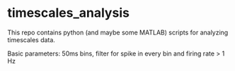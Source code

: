 # timescales_analysisThis repo contains python (and maybe some MATLAB) scripts for analyzing timescales data.Basic parameters: 50ms bins, filter for spike in every bin and firing rate > 1 Hz